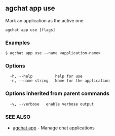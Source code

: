 ## agchat app use

Mark an application as the active one

```
agchat app use [flags]
```

### Examples

```
$ agchat app use --name <application-name>

```

### Options

```
  -h, --help          help for use
  -n, --name string   Name for the application
```

### Options inherited from parent commands

```
  -v, --verbose   enable verbose output
```

### SEE ALSO

* [agchat app](agchat_app.md)	 - Manage chat applications

